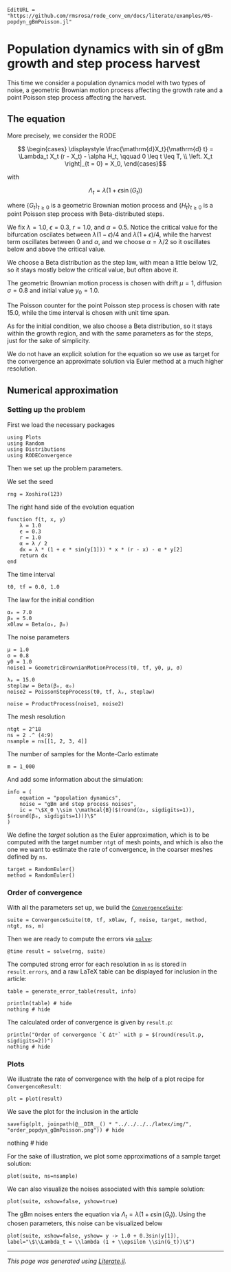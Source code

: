 ```@meta
EditURL = "https://github.com/rmsrosa/rode_conv_em/docs/literate/examples/05-popdyn_gBmPoisson.jl"
```

# Population dynamics with sin of gBm growth and step process harvest

This time we consider a population dynamics model with two types of noise, a geometric Brownian motion process affecting the growth rate and a point Poisson step process affecting the harvest.

## The equation

More precisely, we consider the RODE
```math
  \begin{cases}
    \displaystyle \frac{\mathrm{d}X_t}{\mathrm{d} t} = \Lambda_t X_t (r - X_t) - \alpha H_t, \qquad 0 \leq t \leq T, \\
  \left. X_t \right|_{t = 0} = X_0,
  \end{cases}
```
with
```math
  \Lambda_t = \lambda(1 + \epsilon\sin(G_t))
```
where $\{G_t\}_{t\geq 0}$ is a geometric Brownian motion process and $\{H_t\}_{t \geq 0}$ is a point Poisson step process with Beta-distributed steps.

We fix $\lambda = 1.0$, $\epsilon = 0.3$, $r = 1.0$, and $\alpha = 0.5$. Notice the critical value for the bifurcation oscilates between $\lambda (1 - \epsilon) / 4$ and $\lambda (1 + \epsilon) / 4$, while the harvest term oscillates between 0 and $\alpha$, and we choose $\alpha = \lambda / 2$ so it oscillates below and above the critical value.

We choose a Beta distribution as the step law, with mean a little below $1/2$, so it stays mostly below the critical value, but often above it.

The geometric Brownian motion process is chosen with drift $\mu = 1$, diffusion $\sigma = 0.8$ and initial value $y_0 = 1.0$.

The Poisson counter for the point Poisson step process is chosen with rate 15.0, while the time interval is chosen with unit time span.

As for the initial condition, we also choose a Beta distribution, so it stays within the growth region, and with the same parameters as for the steps, just for the sake of simplicity.

We do not have an explicit solution for the equation so we use as target for the convergence an approximate solution via Euler method at a much higher resolution.

## Numerical approximation

### Setting up the problem

First we load the necessary packages

````@example 05-popdyn_gBmPoisson
using Plots
using Random
using Distributions
using RODEConvergence
````

Then we set up the problem parameters.

We set the seed

````@example 05-popdyn_gBmPoisson
rng = Xoshiro(123)
````

The right hand side of the evolution equation

````@example 05-popdyn_gBmPoisson
function f(t, x, y)
    λ = 1.0
    ϵ = 0.3
    r = 1.0
    α = λ / 2
    dx = λ * (1 + ϵ * sin(y[1])) * x * (r - x) - α * y[2]
    return dx
end
````

The time interval

````@example 05-popdyn_gBmPoisson
t0, tf = 0.0, 1.0
````

The law for the initial condition

````@example 05-popdyn_gBmPoisson
α₀ = 7.0
β₀ = 5.0
x0law = Beta(α₀, β₀)
````

The noise parameters

````@example 05-popdyn_gBmPoisson
μ = 1.0
σ = 0.8
y0 = 1.0
noise1 = GeometricBrownianMotionProcess(t0, tf, y0, μ, σ)

λₚ = 15.0
steplaw = Beta(β₀, α₀)
noise2 = PoissonStepProcess(t0, tf, λₚ, steplaw)

noise = ProductProcess(noise1, noise2)
````

The mesh resolution

````@example 05-popdyn_gBmPoisson
ntgt = 2^18
ns = 2 .^ (4:9)
nsample = ns[[1, 2, 3, 4]]
````

The number of samples for the Monte-Carlo estimate

````@example 05-popdyn_gBmPoisson
m = 1_000
````

And add some information about the simulation:

````@example 05-popdyn_gBmPoisson
info = (
    equation = "population dynamics",
    noise = "gBm and step process noises",
    ic = "\$X_0 \\sim \\mathcal{B}($(round(α₀, sigdigits=1)), $(round(β₀, sigdigits=1)))\$"
)
````

We define the *target* solution as the Euler approximation, which is to be computed with the target number `ntgt` of mesh points, and which is also the one we want to estimate the rate of convergence, in the coarser meshes defined by `ns`.

````@example 05-popdyn_gBmPoisson
target = RandomEuler()
method = RandomEuler()
````

### Order of convergence

With all the parameters set up, we build the [`ConvergenceSuite`](@ref):

````@example 05-popdyn_gBmPoisson
suite = ConvergenceSuite(t0, tf, x0law, f, noise, target, method, ntgt, ns, m)
````

Then we are ready to compute the errors via [`solve`](@ref):

````@example 05-popdyn_gBmPoisson
@time result = solve(rng, suite)
````

The computed strong error for each resolution in `ns` is stored in `result.errors`, and a raw LaTeX table can be displayed for inclusion in the article:

````@example 05-popdyn_gBmPoisson
table = generate_error_table(result, info)

println(table) # hide
nothing # hide
````

The calculated order of convergence is given by `result.p`:

````@example 05-popdyn_gBmPoisson
println("Order of convergence `C Δtᵖ` with p = $(round(result.p, sigdigits=2))")
nothing # hide
````

### Plots

We illustrate the rate of convergence with the help of a plot recipe for `ConvergenceResult`:

````@example 05-popdyn_gBmPoisson
plt = plot(result)
````

We save the plot for the inclusion in the article

````@example 05-popdyn_gBmPoisson
savefig(plt, joinpath(@__DIR__() * "../../../../latex/img/", "order_popdyn_gBmPoisson.png")) # hide
````

nothing # hide

For the sake of illustration, we plot some approximations of a sample target solution:

````@example 05-popdyn_gBmPoisson
plot(suite, ns=nsample)
````

We can also visualize the noises associated with this sample solution:

````@example 05-popdyn_gBmPoisson
plot(suite, xshow=false, yshow=true)
````

The gBm noises enters the equation via $\Lambda_t = \lambda(1 + \epsilon\sin(G_t))$. Using the chosen parameters, this noise can be visualized below

````@example 05-popdyn_gBmPoisson
plot(suite, xshow=false, yshow= y -> 1.0 + 0.3sin(y[1]), label="\$\\Lambda_t = \\lambda (1 + \\epsilon \\sin(G_t))\$")
````

---

*This page was generated using [Literate.jl](https://github.com/fredrikekre/Literate.jl).*

